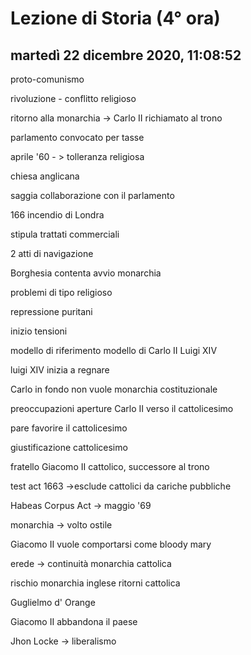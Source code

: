 # Lezione di Storia (4° ora)

## martedì 22 dicembre 2020, 11:08:52

proto-comunismo

rivoluzione - conflitto religioso

ritorno alla monarchia -> Carlo II richiamato al trono

parlamento convocato per tasse

aprile '60 - > tolleranza religiosa

chiesa anglicana

saggia collaborazione con il parlamento

166 incendio di Londra

stipula trattati commerciali

2 atti di navigazione

Borghesia contenta avvio monarchia

problemi di tipo religioso

repressione puritani

inizio tensioni

modello di riferimento modello di Carlo II Luigi XIV

luigi XIV inizia a regnare 

Carlo in fondo non vuole monarchia costituzionale

preoccupazioni aperture Carlo II verso il cattolicesimo

pare favorire il cattolicesimo

giustificazione cattolicesimo 

fratello Giacomo II cattolico, successore al trono

test act 1663 ->esclude cattolici da cariche pubbliche

Habeas Corpus Act -> maggio '69

monarchia -> volto ostile

Giacomo II vuole comportarsi come bloody mary

erede -> continuità monarchia cattolica

rischio monarchia inglese ritorni cattolica 

Guglielmo d' Orange

Giacomo II abbandona il paese

Jhon Locke -> liberalismo